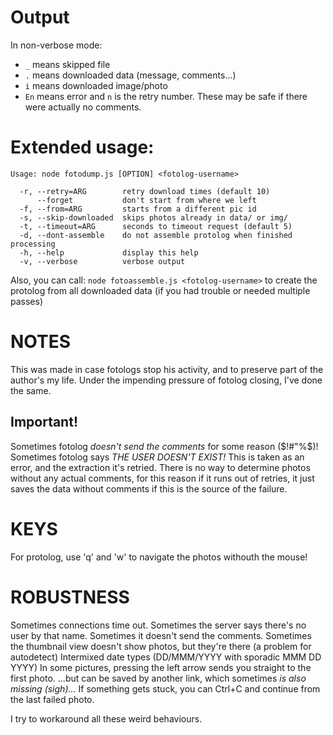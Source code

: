 ﻿# Output
In non-verbose mode:
* `_` means skipped file
* `.` means downloaded data (message, comments...)
* `i` means downloaded image/photo
* `En` means error and `n` is the retry number. These may be safe if there were actually no comments.

# Extended usage:
```
Usage: node fotodump.js [OPTION] <fotolog-username>

  -r, --retry=ARG        retry download times (default 10)
      --forget           don't start from where we left
  -f, --from=ARG         starts from a different pic id
  -s, --skip-downloaded  skips photos already in data/ or img/
  -t, --timeout=ARG      seconds to timeout request (default 5)
  -d, --dont-assemble    do not assemble protolog when finished processing
  -h, --help             display this help
  -v, --verbose          verbose output
```
Also, you can call: ```node fotoassemble.js <fotolog-username>``` to create the protolog from all downloaded data (if you had trouble or needed multiple passes)

# NOTES
This was made in case fotologs stop his activity, and to preserve part of the author's my life.
Under the impending pressure of fotolog closing, I've done the same.

## Important!
Sometimes fotolog _doesn't send the comments_ for some reason ($!#"%$)! Sometimes fotolog says _THE USER DOESN'T EXIST!_
This is taken as an error, and the extraction it's retried.
There is no way to determine photos without any actual comments, for this reason if it runs out of retries, it just saves the data without comments if this is the source of the failure.

# KEYS
For protolog, use 'q' and 'w' to navigate the photos withouth the mouse!

# ROBUSTNESS
Sometimes connections time out.
Sometimes the server says there's no user by that name.
Sometimes it doesn't send the comments.
Sometimes the thumbnail view doesn't show photos, but they're there (a problem for autodetect)
Intermixed date types (DD/MMM/YYYY with sporadic MMM DD YYYY)
In some pictures, pressing the left arrow sends you straight to the first photo.
...but can be saved by another link, which sometimes _is also missing (sigh)..._
If something gets stuck, you can Ctrl+C and continue from the last failed photo.

I try to workaround all these weird behaviours.
